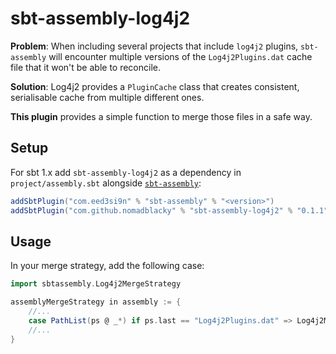 # sbt-assembly-log4j2

**Problem**: When including several projects that include `log4j2` plugins,
`sbt-assembly` will encounter multiple versions of the `Log4j2Plugins.dat`
cache file that it won't be able to reconcile.

**Solution**: Log4j2 provides a `PluginCache` class that creates consistent,
serialisable cache from multiple different ones.

**This plugin** provides a simple function to merge those files in a safe way.

## Setup

For sbt 1.x add `sbt-assembly-log4j2` as a dependency in
`project/assembly.sbt` alongside [`sbt-assembly`][sbt-assembly]:

```scala
addSbtPlugin("com.eed3si9n" % "sbt-assembly" % "<version>")
addSbtPlugin("com.github.nomadblacky" % "sbt-assembly-log4j2" % "0.1.1")
```

[sbt-assembly]: https://github.com/sbt/sbt-assembly#setup

## Usage

In your merge strategy, add the following case:

```scala
import sbtassembly.Log4j2MergeStrategy

assemblyMergeStrategy in assembly := {
    //...
    case PathList(ps @ _*) if ps.last == "Log4j2Plugins.dat" => Log4j2MergeStrategy.plugincache
    //...
}
```
